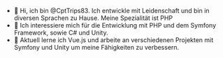 - 👋 Hi, ich bin @CptTrips83. Ich entwickle mit Leidenschaft und bin in diversen Sprachen zu Hause. Meine Spezialität ist PHP
- 👀 Ich interessiere mich für die Entwicklung mit PHP und dem Symfony Framework, sowie C# und Unity.
- 🌱 Aktuell lerne ich Vue.js und arbeite an verschiedenen Projekten mit Symfony und Unity um meine Fähigkeiten zu verbessern.

<!---
CptTrips83/CptTrips83 is a ✨ special ✨ repository because its `README.md` (this file) appears on your GitHub profile.
You can click the Preview link to take a look at your changes.
--->
